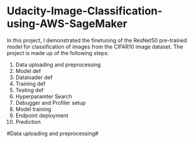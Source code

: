 # Udacity-Image-Classification-using-AWS-SageMaker

In this project, I demonstrated the finetuning of the ResNet50 pre-trained model for classification of images from the CIFAR10 image dataset. 
The project is made up of the following steps:

1. Data uploading and preprocessing
2. Model def
3. Dataloader def
4. Training def
5. Testing def
6. Hyperparamter Search
7. Debugger and Profiler setup
8. Model training
9. Endpoint deployment
10. Prediction

#Data uploading and preprocessing#




